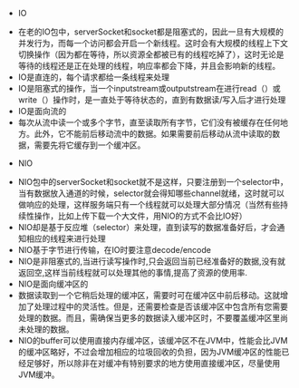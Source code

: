 + IO
- 在老的IO包中，serverSocket和socket都是阻塞式的，因此一旦有大规模的并发行为，而每一个访问都会开启一个新线程。这时会有大规模的线程上下文切换操作（因为都在等待，所以资源全都被已有的线程吃掉了），这时无论是等待的线程还是正在处理的线程，响应率都会下降，并且会影响新的线程。
- IO是直连的，每个请求都给一条线程来处理
- IO是阻塞式的操作，当一个inputstream或outputstream在进行read（）或write（）操作时，是一直处于等待状态的，直到有数据读/写入后才进行处理
- IO是面向流的
- 每次从流中读一个或多个字节，直至读取所有字节，它们没有被缓存在任何地方。此外，它不能前后移动流中的数据。如果需要前后移动从流中读取的数据，需要先将它缓存到一个缓冲区。



+ NIO
- NIO包中的serverSocket和socket就不是这样，只要注册到一个selector中，当有数据放入通道的时候，selector就会得知哪些channel就绪，这时就可以做响应的处理，这样服务端只有一个线程就可以处理大部分情况（当然有些持续性操作，比如上传下载一个大文件，用NIO的方式不会比IO好）
- NIO却是基于反应堆（selector）来处理，直到读写的数据准备好后，才会通知相应的线程来进行处理
- NIO基于字节进行传输，在IO时要注意decode/encode
- NIO是非阻塞式的,当进行读写操作时,只会返回当前已经准备好的数据,没有就返回空,这样当前线程就可以处理其他的事情,提高了资源的使用率.
- NIO是面向缓冲区的
- 数据读取到一个它稍后处理的缓冲区，需要时可在缓冲区中前后移动。这就增加了处理过程中的灵活性。但是，还需要检查是否该缓冲区中包含所有您需要处理的数据。而且，需确保当更多的数据读入缓冲区时，不要覆盖缓冲区里尚未处理的数据。
- NIO的buffer可以使用直接内存缓冲区，该缓冲区不在JVM中，性能会比JVM的缓冲区略好，不过会增加相应的垃圾回收的负担，因为JVM缓冲区的性能已经足够好，所以除非在对缓冲有特别要求的地方使用直接缓冲区，尽量使用JVM缓冲。
